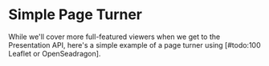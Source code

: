# Simple Page Turner

While we'll cover more full-featured viewers when we get to the Presentation API, here's a simple example of a page turner using [#todo:100 Leaflet or OpenSeadragon].

<!-- #todo:0 write simple page turner or point out to an example -->
